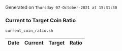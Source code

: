 Generated on `Thursday 07-October-2021 at 15:31:30`

### Current to Target Coin Ratio
`current_coin_ratio.sh`

Date|Current|Target|Ratio
---|---|---|---
